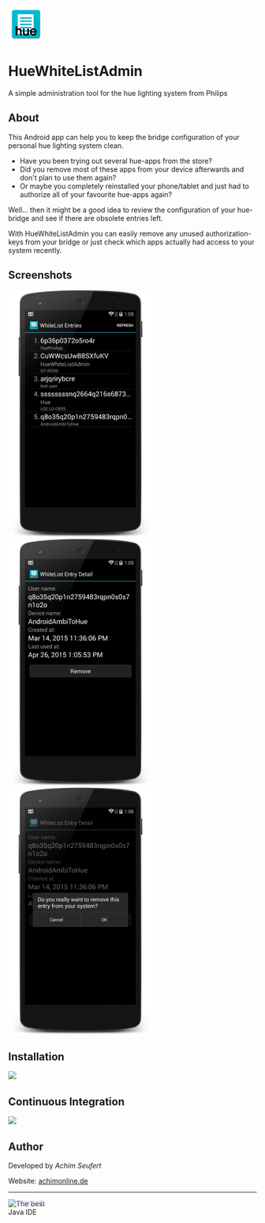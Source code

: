 ![HueWhiteListAdmin](https://raw.githubusercontent.com/4ch1m/HueWhiteListAdmin/master/app/src/main/res/drawable-hdpi/ic_launcher.png)
# HueWhiteListAdmin
A simple administration tool for the hue lighting system from Philips

## About
This Android app can help you to keep the bridge configuration of your personal hue lighting system clean.

* Have you been trying out several hue-apps from the store?
* Did you remove most of these apps from your device afterwards and don't plan to use them again?
* Or maybe you completely reinstalled your phone/tablet and just had to authorize all of your favourite hue-apps again?

Well... then it might be a good idea to review the configuration of your hue-bridge and see if there are obsolete entries left.

With HueWhiteListAdmin you can easily remove any unused authorization-keys from your bridge or just check which apps actually had access to your system recently.

## Screenshots
![screenshot1](https://raw.githubusercontent.com/4ch1m/HueWhiteListAdmin/master/screenshots/screenshot1_framed.png)
![screenshot2](https://raw.githubusercontent.com/4ch1m/HueWhiteListAdmin/master/screenshots/screenshot2_framed.png)
![screenshot3](https://raw.githubusercontent.com/4ch1m/HueWhiteListAdmin/master/screenshots/screenshot3_framed.png)

## Installation
<a href="https://play.google.com/store/apps/details?id=de.achimonline.huewhitelistadmin" target="_blank"><img src="https://play.google.com/intl/en_us/badges/images/generic/en_badge_web_generic.png" height="80"></a>

## Continuous Integration
<a href="https://travis-ci.org/4ch1m/HueWhiteListAdmin/builds" target="_blank"><img src="https://blog.travis-ci.com/images/travis-mascot-200px.png" height="80"></a>

## Author
Developed by *Achim Seufert*

Website: [achimonline.de](http://www.achimonline.de)

---

<a href="http://www.jetbrains.com/idea/" style="position: relative;display:block; width:88px; height:31px; border:0; margin:0;padding:0;text-decoration:none;text-indent:0;"><span style="margin: 0;padding: 0;position: absolute;top: 0;left: 4px;font-size: 10px; line-height: 12px;cursor:pointer; background-image:none;border:0;color: #acc4f9; font-family: trebuchet ms,arial,sans-serif;font-weight: normal;text-align:left;">Developed with&nbsp;</span><img src="http://www.jetbrains.com/idea/opensource/img/all/banners/idea88x31_blue.gif" alt="The best Java IDE" border="0"/></a>
